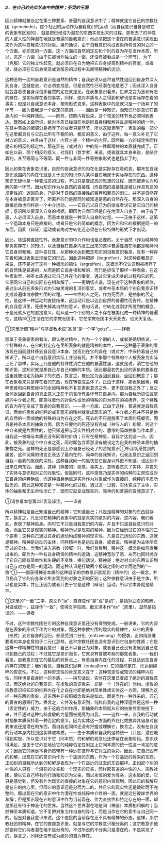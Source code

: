 ##### 3．在自己的充实状态中的精神；圣灵的王国

因此精神就被设定在第三种要素、普遍的自我意识中了；精神就是它自己的宗教社团（gemeinde）。这个社团的运动作为自我意识的运动（而自我意识自身是和它的表象有区别的），就是把已经成为潜在的东西实现出来的过程。那死去了的神性的人或人性的神潜在地就是普遍的自我意识；他必须把这个潜在的普遍意识实现出来作为这种自我意识的对象。换句话说，由于自我意识构成表象所包含的对立的一个方面，亦即恶的一方面，这一方面把自然的定在和个别的自为存在当作本质，所以，恶这一方面（由于它被当作独立的一面，还没有被看成是一个环节），为了〔克服〕它的独立性起见，就必须自在自为地把它自身提高到精神的高度，或者说，就必须在它自身提高或克服恶的过程中去阐明精神的运动。

这种恶的一面的自我意识是自然的精神；自我必须从这种自然性退回到自身并深入到自身，这就是说，它必须变成恶。但是自然性已经潜在地是恶了；因此深入自身就包含着使自身深信那自然的定在就是恶。在表象意识看来，世界之变为恶和有恶的存在，是实际存在着的事实，同样，绝对本质与人之得到和解也是实际存在着的事实；但是对自我意识本身，按照形式说来，这种表象中的恶就只是一个扬弃了的环节——因为自我是一个否定的原则，——因而是一种知识，而知识乃是意识在自身内的一种纯粹活动。——同样，按照内容说来，这个否定的环节也必须得到表达。既然如上面所说，绝对本质已经自在地是同自身相和解并且是精神的统一体，在其中表象的诸部分是扬弃了的或者只是环节，所以这就表明了：表象的每一部分在这里都具有与它前此所有不相同的、相反的意义，由于这样，每一意义补充了它对方的意义，并且由于这样，内容才是一个精神的内容。既然每一方的规定性同样是它的相反的规定性，那在异在〔或对方〕中的统一性即精神的本质就完成了。正如在以前，两个相反的意义，对我们〔哲学者〕来说，或者就其本身来说，是结合着的，甚至等同与不等同、同一性与非同一性等抽象形式也是扬弃了的。

因此如果在表象意识里，自然的自我意识的内在化是实际存在着的恶，那末在自我意识范围内的内在化就是关于恶的知识作为某种自在地属于实际存在的东西。这种知识无疑地是一种变成恶的过程，不过只是变成恶的思想的过程，因而被承认为和解的第一环节。因为知识作为从自然的直接性（而自然的直接性是被认作具有恶的规定性的）返回自身，乃是对于自然的直接性的离弃和罪恶的消亡。并不是自然存在本身被意识离弃了，所离弃的乃是那同时被知道是恶的自然存在。那深入自身的直接运动也同样是一个中介运动，——它自己以自己为前提或者说它是它自己的根据；意识所以要深入自身的根据，即因为自然已经是自在地深入自身了。由于有了恶，人必须深入自身，而恶本身就是一种深入自身的过程。——正由于这样，这第一个运动本身只是直接的，或者只是它的简单的概念，因为它和它的根据是同一的东西。因此〔辩证〕运动或者向对方转化还必须在它较特殊的形式下才出现。

因此，除这种直接性外，表象意识的中介作用也是必要的。关于自然（作为精神的非真实存在）的知识，以及自我在自身内发生出来的这种普遍性自在地都是精神同它自身的和解。这种自在性，从那种未达到概念知识的自我意识看来，具有一种存在着和通过表象呈现给它的形式。因此这种把握（begreifen），对这种自我意识来说，还不是对于这样一种概念的抓住（ergreifen），这概念不仅认识到被扬弃了的自然性是普遍的，从而是同它自身相和解的，而乃是抓住了那样一种表象，在这种表象里，神圣本质通过它自己外在化的事变、通过它变成肉身的过程和它的死，它便同它自己的实际存在相和解了。——更确切点说，现在对于这种表象的抓住，表述出从前在表象形式内叫做灵魂的复活的事实，或者神圣本质的个别自我意识转变成普遍体或宗教社团的过程。——神性的人之死，作为死而言，是抽象的否定性，是这样一种运动的直接结果，这运动只是以达到自然的普遍性而告终。在精神的自我意识里，死便失掉其自然的意义，换句话说，它转化成刚才所提到的概念。于是死就从它的直接意义，就从这一个个别的人之不存在被美化成一种精神的普遍性，这精神①生活在它的宗教社团中，它在宗教社团中天天死去，也天天复活。

①这里所谓"精神"与基督教术语"圣灵"是一个字"geist"。——译者

那属于表象要素的看法，即认绝对精神，作为一个个别的人，或者更确切些说，一个特殊的人，在它的特定存在里所表象的就是精神的本性，——这种基于表象的看法现在因而就转移到自我意识本身、提高到在它的异在〔或对方〕中保持着自己的知识了。所以这个自我意识实际上并没有死，并不象那个特殊的个人被表象为实际上死了那样，实际上乃是他的特殊性消亡在他的普遍性里，这就是说，消亡在他的知识里，这知识就是那自己与自己和解的本质。因此那最初先出现的表象的要素在这里就被设定为扬弃了的东西，换言之，被设定为返回到自我、返回到概念了；那在表象看来只是存在着的东西，现在转变成主体了。正由于这样，那表象因素，纯粹思维和纯粹思维中的永恒精神也不复在表象意识之外，更不在自我之外了；反之全体返回到自身的真正意义正在于包含所有各环节在自身内。那为自我所抓住或掌握的中介者之死，即意味着他的对象性或他的特殊的自为存在的被扬弃，这个特殊的自为存在变成了普遍的自我意识。——另一方面，正由于这样，普遍就是自我意识，而单纯思维的纯粹的或非现实的精神就变成现实的了。中介者之死并不只是他的自然的一面或他的特殊的自为存在之死，死去的不只是脱离了本质的死躯壳，而且是神圣本质的抽象方面。因为只要他的死还没有完成〔神与人的〕和解，则这个中介者就是片面性的，他只知道把与现实性相对立的、思维的简单抽象当作本质；自我这一极端与本质还没有同等的价值；只有在精神里，自我才达到这一点。因此，被表象的这个中介者之死，同时即包含着那没有被设定为自我的神圣本质的抽象物之死。这样的死正是那感到上帝自身已经死了的苦恼意识①所深切感觉到的痛苦。这种沉痛的语言正表达了最内在的、简单的自我知识，也表达意识之返回到自我＝自我的黑夜的深处，这种自我同一的黑夜在它自身以外更不知道、也区别不出来任何东西。因此，这种〔痛苦的〕感觉，事实上，意味着丧失了实体，并丧失了实体与意识相对立的对象性。但是同时，这种感觉乃是实体的纯粹的主观性或对它自身的纯粹确信，而这种自身确信是实体作为对象或作为直接的、纯粹的本质所缺乏的。因此这种知识是一种精神化的过程，通过这一过程，实体变成了主体，实体的抽象和无生命性消亡了，因而它就变成现实的、简单的和普遍的自我意识了。

①请参看本卷第231页及译注。——译者

所以精神就是自己知道自己的精神；它知道自己；凡是是精神的对象的东西就存在，换言之，凡呈现在精神的表象中的就是真实的绝对的内容。这内容，我们看到，表现了精神自身。同时它不只是自我意识的内容，并且不只是自我意识的对象，而且它又是现实的精神。精神所以是现实的精神，因为它经历过它的本性的三个要素；这种自己通过自身的运动构成精神的现实性。凡是自己运动的东西，这就是精神。精神是运动的主体，同样精神也是运动自身，或者说，精神是为主体所贯穿过的实体。当我们进入宗教〔领域〕时，我们曾看到，精神这一概念是如何发展出来的，即作为一种有自身确信的精神的运动，这精神宽恕了恶，从而也同时抛弃了它自己固有简单性和生硬的不变性，换句话说，精神是：绝对对立的东西认识到自己与对方是同一的运动，而这种认识是打破两个极端之间的对立而达到的"一致"①——那获得神圣本质的这种启示的宗教意识直观到〔精神的〕这一概念，并且扬弃了它的自身和它所直观到的对象之间的区别；这种宗教意识由于是主体，所以也是实体，并且正因为或者只由于它是这种〔辩证〕运动，所以它本身就是精神。

①这里的"一致"二字，原文作"ja"，直译应作"是"或"是的"，是指对立面的和解，对话或统一，兹译作"一致"，使得文字较顺。俄文译本作"de"（那里），显然是错误的。——译者

不过，这种宗教社团在它的这种自我意识里还没有得到完成。一般讲来，它的内容是在表象的形式下作为它的对象，而这种宗教社团的现实的精神性，从它的表象〔形式〕到它自身的回归，都感受到二分化（entzweiung）的侵袭，正如纯思维要素的本身也曾陷于二元化那样。这种宗教社团也没有意识到它自身的性质；它是这样一种精神性的自我意识：自己不以自己为对象，或者自己还没有发展到自己意识到自己的过程；不过就它是意识而言，它就具有曾被考察的那些表象。——我们看见，自我意识在它的最后的转折点上，有着自身内在化的过程，并且达到在自身内存在的知识；我们看见，自我意识抛弃（entauβern）它的自然定在，而达到纯粹的否定性。不过，这种否定性的肯定意义在于：这种否定性或知识的纯粹内在性，同样也是自身同一的本质，——换句话说，实体在这里已变成了绝对的自我意识，而这绝对的自我意识，在虔敬的意识看来，却是一个〔外在的〕他物。虔敬的宗教意识把知识的纯粹内在化之自在地即是绝对简单性或实体这一方面，理解为这样一种东西的表象，这东西并非按照概念看来是如此，而是当作一种外来的、异己的善良的恩赐行为。换言之，它并没有意识到，纯粹自我的这种深邃性是这样一种〔否定性的〕威力，由于这威力的作用，那抽象的本质就从它的抽象性里被拖下来，并且通过这种纯粹虔敬的力量而被提高为自我。——这样一来，自我的行动就对抽象本质保持着一种否定的意义，因为实体这一方面的外在化或放弃其自身对自我来说还是潜在的东西，而自我也同样还没有把握或理解它，换言之，没有在自我的行动本身内找到这实体或本质。——由于本质和自我的这种统一〔只是〕潜在地得到实现，所以意识对于它〔同本质〕的和解的观念也还停留在表象阶段。意识获得满足，是由于它外在地给它的纯粹否定性附加上它同本质的统一性这一肯定的意义；因而它的满足本身仍然带有一种远在彼岸与它对立的色彩。因此，它自己固有的和解，出现在它的意识内作为一个遥远的东西，作为一个在遥远的将来的东西，正如别的自我所达到的和解是表现为一个在遥远的过去的东西那样。正如那个别的神性的人只有一个潜在的父亲和一个现实的母亲，同样那普遍的神性的人、宗教社团，便以它自己特有的行动和知识为父亲，而以永恒的爱为母亲，这永恒的爱，它只是感觉到，但没有作为现实的直接的对象在它的意识内直观到。因此它的和解只是在它的内心里，但同它的意识还是分而为二的，并且它的现实性还是破碎而不完整的。那出现在它的意识中作为潜在性或纯粹中介性的一面，就是远在彼岸世界的和解；但是那出现在它的意识中作为当前现在、作为直接性和特定存在的一面，却是那还有待于神圣化的世界。当然这个世界潜在地是同〔神圣〕本质相和解的；当然神圣本质知道，它不复把对象当作自身的异化，而是当作在它的爱中与自己同一的。但是对自我意识来说，这个直接的当前存在还不具有精神的形态。这样，那宗教社团的精神，在它的直接意识里，就是与它的宗教意识相分离的；这宗教意识诚然宣称它们两者潜在地不是分离的，不过所说的不分离只是潜在的，不是实现了的，换言之，同样还没有成为绝对的自为存在。